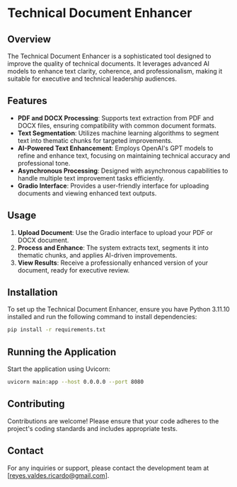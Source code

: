# Technical Document Enhancer

## Overview

The Technical Document Enhancer is a sophisticated tool designed to improve the quality of technical documents. It leverages advanced AI models to enhance text clarity, coherence, and professionalism, making it suitable for executive and technical leadership audiences.

## Features

- **PDF and DOCX Processing**: Supports text extraction from PDF and DOCX files, ensuring compatibility with common document formats.
- **Text Segmentation**: Utilizes machine learning algorithms to segment text into thematic chunks for targeted improvements.
- **AI-Powered Text Enhancement**: Employs OpenAI's GPT models to refine and enhance text, focusing on maintaining technical accuracy and professional tone.
- **Asynchronous Processing**: Designed with asynchronous capabilities to handle multiple text improvement tasks efficiently.
- **Gradio Interface**: Provides a user-friendly interface for uploading documents and viewing enhanced text outputs.

## Usage

1. **Upload Document**: Use the Gradio interface to upload your PDF or DOCX document.
2. **Process and Enhance**: The system extracts text, segments it into thematic chunks, and applies AI-driven improvements.
3. **View Results**: Receive a professionally enhanced version of your document, ready for executive review.

## Installation

To set up the Technical Document Enhancer, ensure you have Python 3.11.10 installed and run the following command to install dependencies:

```bash
pip install -r requirements.txt
```

## Running the Application

Start the application using Uvicorn:

```bash
uvicorn main:app --host 0.0.0.0 --port 8080
```

## Contributing

Contributions are welcome! Please ensure that your code adheres to the project's coding standards and includes appropriate tests.

## Contact

For any inquiries or support, please contact the development team at [reyes.valdes.ricardo@gmail.com].
